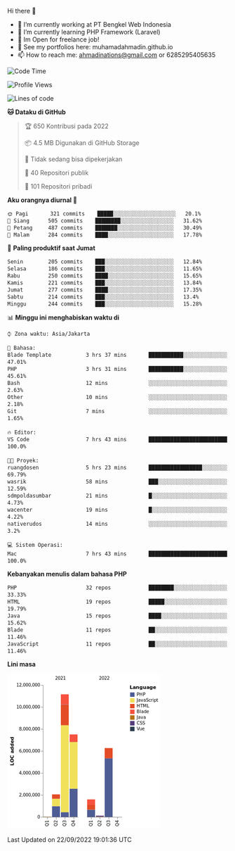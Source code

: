 Hi there 👋

- 🔭 I’m currently working at PT Bengkel Web Indonesia
- 🌱 I’m currently learning PHP Framework (Laravel)
- 📂 Im Open for freelance job!
- 🧷 See my portfolios here: muhamadahmadin.github.io
- 📫 How to reach me: ahmadinations@gmail.com or 6285295405635


<!--START_SECTION:waka-->
![Code Time](http://img.shields.io/badge/Code%20Time-1%2C154%20hrs%2027%20mins-blue)

![Profile Views](http://img.shields.io/badge/Profil%20dilihat-0-blue)

![Lines of code](https://img.shields.io/badge/Sejak%20Hello%20World%20aku%20telah%20menulis-29%20Million%20baris%20kode-blue)

**🐱 Dataku di GitHub** 

> 🏆 650 Kontribusi pada 2022
 > 
> 📦 4.5 MB Digunakan di GitHub Storage 
 > 
> 🚫 Tidak sedang bisa dipekerjakan
 > 
> 📜 40 Repositori publik 
 > 
> 🔑 101 Repositori pribadi  
 > 
**Aku orangnya diurnal 🐤** 

```text
🌞 Pagi       321 commits    █████░░░░░░░░░░░░░░░░░░░░   20.1% 
🌆 Siang      505 commits    ████████░░░░░░░░░░░░░░░░░   31.62% 
🌃 Petang     487 commits    ███████░░░░░░░░░░░░░░░░░░   30.49% 
🌙 Malam      284 commits    ████░░░░░░░░░░░░░░░░░░░░░   17.78%

```
📅 **Paling produktif saat Jumat** 

```text
Senin        205 commits    ███░░░░░░░░░░░░░░░░░░░░░░   12.84% 
Selasa       186 commits    ███░░░░░░░░░░░░░░░░░░░░░░   11.65% 
Rabu         250 commits    ████░░░░░░░░░░░░░░░░░░░░░   15.65% 
Kamis        221 commits    ███░░░░░░░░░░░░░░░░░░░░░░   13.84% 
Jumat        277 commits    ████░░░░░░░░░░░░░░░░░░░░░   17.35% 
Sabtu        214 commits    ███░░░░░░░░░░░░░░░░░░░░░░   13.4% 
Minggu       244 commits    ███░░░░░░░░░░░░░░░░░░░░░░   15.28%

```


📊 **Minggu ini menghabiskan waktu di** 

```text
⌚︎ Zona waktu: Asia/Jakarta

💬 Bahasa: 
Blade Template           3 hrs 37 mins       ███████████░░░░░░░░░░░░░░   47.01% 
PHP                      3 hrs 31 mins       ███████████░░░░░░░░░░░░░░   45.61% 
Bash                     12 mins             ░░░░░░░░░░░░░░░░░░░░░░░░░   2.63% 
Other                    10 mins             ░░░░░░░░░░░░░░░░░░░░░░░░░   2.18% 
Git                      7 mins              ░░░░░░░░░░░░░░░░░░░░░░░░░   1.65%

🔥 Editor: 
VS Code                  7 hrs 43 mins       █████████████████████████   100.0%

🐱‍💻 Proyek: 
ruangdosen               5 hrs 23 mins       █████████████████░░░░░░░░   69.79% 
wasrik                   58 mins             ███░░░░░░░░░░░░░░░░░░░░░░   12.59% 
sdmpoldasumbar           21 mins             █░░░░░░░░░░░░░░░░░░░░░░░░   4.73% 
wacenter                 19 mins             █░░░░░░░░░░░░░░░░░░░░░░░░   4.22% 
nativerudos              14 mins             ░░░░░░░░░░░░░░░░░░░░░░░░░   3.2%

💻 Sistem Operasi: 
Mac                      7 hrs 43 mins       █████████████████████████   100.0%

```

**Kebanyakan menulis dalam bahasa PHP** 

```text
PHP                      32 repos            ████████░░░░░░░░░░░░░░░░░   33.33% 
HTML                     19 repos            █████░░░░░░░░░░░░░░░░░░░░   19.79% 
Java                     15 repos            ████░░░░░░░░░░░░░░░░░░░░░   15.62% 
Blade                    11 repos            ██░░░░░░░░░░░░░░░░░░░░░░░   11.46% 
JavaScript               11 repos            ██░░░░░░░░░░░░░░░░░░░░░░░   11.46%

```


**Lini masa**

![Chart not found](https://raw.githubusercontent.com/MuhamadAhmadin/MuhamadAhmadin/master/charts/bar_graph.png) 


 Last Updated on 22/09/2022 19:01:36 UTC
<!--END_SECTION:waka-->
